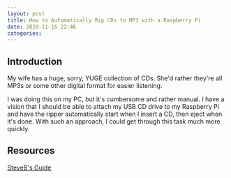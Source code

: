```yaml
---
layout: post
title: How to Automatically Rip CDs to MP3 with a Raspberry Pi
date: 2020-11-16 22:46
categories:
---
```


## Introduction ##

My wife has a huge, sorry, YUGE collection of CDs. She'd rather they're all MP3s or some other digital format for
easier listening. 

I was doing this on my PC, but it's cumbersome and rather manual. I have a vision that I should be able to attach
my USB CD drive to my Raspberry Pi and have the ripper automatically start when I insert a CD, then eject when it's
done. With such an approach, I could get through this task much more quickly. 

## Resources ##

[SteveB's Guide](http://www.questions4steveb.co.uk/html/Raspberry_Pi/Pi-CD-auto-Rip)
